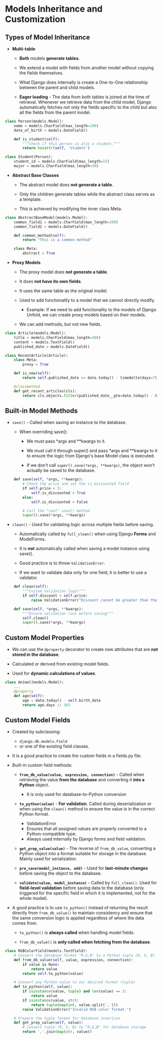 # Models Inheritance and Customization

## Types of Model Inheritance

-   **Multi-table**

    -   **Both** models **generate tables**.

    -   We extend a model with fields from another model without copying the fields themselves.

    -   What Django does internally is create a One-to-One relationship between the parent and child models.

    -   **Eager loading** - The data from both tables is joined at the time of retrieval. Whenever we retrieve data from the child model, Django automatically fetches not only the fields specific to the child but also all the fields from the parent model.

```python
class Person(models.Model):
    name = models.CharField(max_length=100)
    date_of_birth = models.DateField()

    def is_student(self):
        """Check if this person is also a student."""
        return hasattr(self, 'student')

class Student(Person):
    student_id = models.CharField(max_length=15)
    major = models.CharField(max_length=50)
```

-   **Abstract Base Classes**

    -   The abstract model does **not generate a table**.

    -   Only the children generate tables while the abstract class serves as a template.

    -   This is achieved by modifying the inner class Meta.

```python
class AbstractBaseModel(models.Model):
    common_field1 = models.CharField(max_length=100)
    common_field2 = models.DateField()

    def common_method(self):
        return "This is a common method"

    class Meta:
        abstract = True
```

-   **Proxy Models**

    -   The proxy model does **not generate a table**.

    -   It does **not have its own fields**.

    -   It uses the same table as the original model.

    -   Used to add functionality to a model that we cannot directly modify.

        -   Example: If we need to add functionality to the models of Django Unfold, we can create proxy models based on their models.

    -   We can add methods, but not new fields.

```python
class Article(models.Model):
    title = models.CharField(max_length=200)
    content = models.TextField()
    published_date = models.DateField()

class RecentArticle(Article):
    class Meta:
        proxy = True

    def is_new(self):
        return self.published_date >= date.today() - timedelta(days=7)

    @classmethod
    def get_recent_articles(cls):
        return cls.objects.filter(published_date__gte=date.today() - timedelta(days=7))
```

## Built-in Model Methods

-   `save()` - Called when saving an instance to the database.

    -   When overriding save():

        -   We must pass \*args and \*\*kwargs to it.

        -   We must call it through super() and pass \*args and \*\*kwargs to it to ensure the logic from Django's base Model class is executed.

        -   If we don’t call `super().save(*args, **kwargs)`, the object won’t actually be saved to the database.

```python
    def save(self, *args, **kwargs):
        # Check the price and set the is_discounted field
        if self.price < 5:
            self.is_discounted = True
        else:
            self.is_discounted = False

        # Call the "real" save() method
        super().save(*args, **kwargs)
```

-   `clean()` - Used for validating logic across multiple fields before saving.

    -   Automatically called by `full_clean()` when using Django **Forms** and ModelForms.

    -   It is **not** automatically called when saving a model instance using save().

    -   Good practice is to throw `ValidationError`.

    -   If we want to validate data only for one field, it is better to use a validator.

```python
    def clean(self):
        """Custom validation logic"""
        if self.discount > self.price:
            raise ValidationError("Discount cannot be greater than the price!")

    def save(self, *args, **kwargs):
        """Ensure validation runs before saving"""
        self.clean()
        super().save(*args, **kwargs)
```

## Custom Model Properties

-   We can use the `@property` decorator to create new attributes that are **not stored in the database**.

-   Calculated or derived from existing model fields.

-   Used for **dynamic calculations of values**.

```python
class Animal(models.Model):
    ...
    @property
    def age(self):
        age = date.today() - self.birth_date
        return age.days // 365
```

## Custom Model Fields

-   Created by subclassing:

    -   `django.db.models.Field`
    -   or one of the existing field classes.

-   It is a good practice to create the custom fields in a fields.py file.

-   Built-in custom field methods:

    -   **`from_db_value(value, expression, connection)`** - Called when retrieving the value **from the database** and converting it **into a Python** object.

        -   It is only used for database-to-Python conversion

    -   **`to_python(value)`** - **For validation**. Called during deserialization or when using the `clean()` method to ensure the value is in the correct Python format.

        -   ValidationError
        -   Ensures that all assigned values are properly converted to a Python-compatible type.
        -   Always used internally by Django forms and field validation.

    -   **`get_prep_value(value)`** - The reverse of `from_db_value`, converting a Python object into a format suitable for storage in the database. Mainly used for serialization.

    -   **`pre_save(model_instance, add)`** - Used for **last-minute changes** before saving the object to the database.

    -   **`validate(value, model_instance)`** - Called by `full_clean()`. Used for **field-level validation** before saving data to the database (only triggered for the specific field in which it is implemented, not for the whole model).

-   A good practice is to use `to_python()` instead of returning the result directly from `from_db_value()` to maintain consistency and ensure that the same conversion logic is applied regardless of where the data comes from.

    -   `to_python()` is **always called** when handling model fields.

    -   `from_db_value()` is **only called when fetching from the database**.

```python
class RGBColorField(models.TextField):
    # Convert the database format "R,G,B" to a Python tuple (R, G, B)
    def from_db_value(self, value, expression, connection):
        if value is None:
            return value
        return self.to_python(value)

    # Convert any Python value to our desired format (tuple)
    def to_python(self, value):
        if isinstance(value, tuple) and len(value) == 3:
            return value
        if isinstance(value, str):
            return tuple(map(int, value.split(',')))
        raise ValidationError("Invalid RGB color format.")

    # Prepare the tuple format for database insertion
    def get_prep_value(self, value):
        # Convert tuple (R, G, B) to "R,G,B" for database storage
        return ','.join(map(str, value))
```

